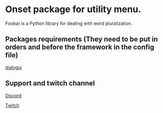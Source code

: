 # Onset package for utility menu.
Foobar is a Python library for dealing with word pluralization.

## Packages requirements (They need to be put in orders and before the framework in the config file)

[dialogui](httpsdddd//pip.pypa.io/en/stable/)

## Support and twitch channel

[Discord](https://discord.gg/EgWFBDW)

[Twitch](https://www.twitch.tv/tex_fr)
